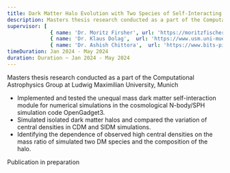 ```yaml
---
title: Dark Matter Halo Evolution with Two Species of Self-Interacting Dark Matter
description: Masters thesis research conducted as a part of the Computational Astrophysics Group at Ludwig Maximilian.
supervisor: [
              { name: 'Dr. Moritz Firsher', url: 'https://moritzfischer.world' },
              { name: 'Dr. Klaus Dolag',  url: 'https://www.usm.uni-muenchen.de/~dolag/' } ,
              { name: 'Dr. Ashish Chittora',  url: 'https://www.bits-pilani.ac.in/goa/ashish-chittora' } ]
timeDuration: Jan 2024 - May 2024
duration: Duration ~ Jan 2024 - May 2024
---
```


Masters thesis research conducted as a part of the Computational Astrophysics Group at Ludwig Maximilian University, Munich

- Implemented and tested the unequal mass dark matter self-interaction module for numerical simulations in the cosmological N-body/SPH simulation code OpenGadget3.
- Simulated isolated dark matter halos and compared the variation of central densities in CDM and SIDM simulations.
- Identifying the dependence of observed high central densities on the mass ratio of simulated two DM species and the composition of the halo.

Publication in preparation
